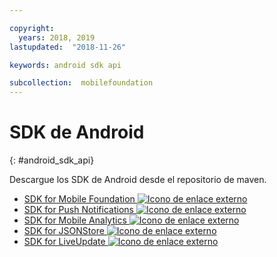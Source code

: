 ```yaml
---

copyright:
  years: 2018, 2019
lastupdated:  "2018-11-26"

keywords: android sdk api

subcollection:  mobilefoundation
---
```


#	SDK de Android
{: #android_sdk_api}

Descargue los SDK de Android desde el repositorio de maven.

* [SDK for Mobile Foundation ![Icono de enlace externo](../../icons/launch-glyph.svg "Icono de enlace externo")](https://search.maven.org/search?q=a:ibmmobilefirstplatformfoundation)
* [SDK for Push Notifications ![Icono de enlace externo](../../icons/launch-glyph.svg "Icono de enlace externo")](https://search.maven.org/search?q=a:ibmmobilefirstplatformfoundationpush)
* [SDK for Mobile Analytics ![Icono de enlace externo](../../icons/launch-glyph.svg "Icono de enlace externo")](https://search.maven.org/search?q=a:ibmmobilefirstplatformfoundationanalytics)
* [SDK for JSONStore ![Icono de enlace externo](../../icons/launch-glyph.svg "Icono de enlace externo")](https://search.maven.org/search?q=a:ibmmobilefirstplatformfoundationjsonstore)
* [SDK for LiveUpdate ![Icono de enlace externo](../../icons/launch-glyph.svg "Icono de enlace externo")](https://search.maven.org/search?q=a:ibmmobilefirstplatformfoundationliveupdate)
